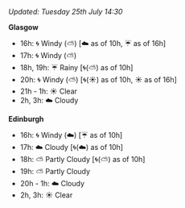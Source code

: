 *Updated: Tuesday 25th July 14:30*

**Glasgow**

* 16h: :cyclone: Windy (:partly_sunny:) [:cloud: as of 10h, :umbrella: as of 16h]
* 17h: :cyclone: Windy (:partly_sunny:)
* 18h, 19h: :umbrella: Rainy [:cyclone:(:partly_sunny:) as of 10h]
* 20h: :cyclone: Windy (:partly_sunny:) [:cyclone:(:sunny:) as of 10h, :sunny: as of 16h]
* 21h - 1h: :sunny: Clear
* 2h, 3h: :cloud: Cloudy

**Edinburgh**

* 16h: :cyclone: Windy (:cloud:) [:umbrella: as of 10h]
* 17h: :cloud: Cloudy [:cyclone:(:cloud:) as of 10h]
* 18h: :partly_sunny: Partly Cloudy [:cyclone:(:partly_sunny:) as of 10h]
* 19h: :partly_sunny: Partly Cloudy
* 20h - 1h: :cloud: Cloudy
* 2h, 3h: :sunny: Clear
